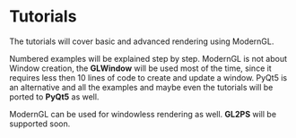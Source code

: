 # Tutorials

The tutorials will cover basic and advanced rendering using ModernGL.

Numbered examples will be explained step by step. ModernGL is not about Window
creation, the **GLWindow** will be used most of the time, since it requires less
then 10 lines of code to create and update a window. PyQt5 is an alternative
and all the examples and maybe even the tutorials will be ported to **PyQt5** as well.

ModernGL can be used for windowless rendering as well. **GL2PS** will be
supported soon.
